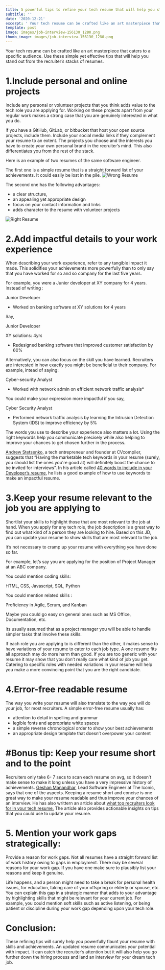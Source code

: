 ```yaml
---
title: 5 powerful tips to refine your tech resume that will help you stand out
subtitle: ''
date: '2020-12-21'
excerpt: ' Your tech resume can be crafted like an art masterpiece that caters to a specific audience. Use these simple yet effective tips that will help you stand out from the recruiter’s stacks of resumes.'
template: post
image: images/job-interview-156130_1280.png
thumb_image: images/job-interview-156130_1280.png
---
```

 Your tech resume can be crafted like an art masterpiece that caters to a specific audience. Use these simple yet effective tips that will help you stand out from the recruiter’s stacks of resumes.


# 1.Include personal and online projects

Include any personal or volunteer projects that you think adds value to the tech role you are applying for. Working on these projects apart from your regular work makes a strong case that you are genuinely interested in what you do. 

If you have a GitHub, GitLab, or bitbucket that host your open source projects, include them. Include your social media links if they complement your resume to an extent. The projects you choose and the interests you have to create your own personal brand in the recruiter’s mind.  This also differentiates you from the rest of the stack. 

Here is an example of two resumes of the same software engineer. 

The first one is a simple resume that is a straight forward list of your achievements. It could easily be lost in the pile. 
 ![Wrong Resume](https://autechjobs.ml/images/Wrong%20resume.SE.png "poorly structured resume")

The second one has the following advantages:
* a clear structure, 
* an appealing yet appropriate design
* focus on your contact information and links
* adds character to the resume with volunteer projects

![Right Resume](https://autechjobs.ml/images/Right%20resume.SE.png "Well structured resume")


# 2.Add impactful details to your work experience

When describing your work experience, refer to any tangible impact it made. This solidifies your achievements more powerfully than to only say that you have worked for so and so company for the last five years. 

For example, you were a Junior developer at XY company for 4 years. Instead of writing :


Junior Developer
* Worked on banking software at  XY solutions for 4 years 

Say, 

Junior Developer 

XY solutions: 4yrs
* Redesigned banking software that improved customer satisfaction by 60%

Alternatively, you can also focus on the skill you have learned. Recruiters are interested in how exactly you might be beneficial to their company. 
For example, intead of saying: 

Cyber-security Analyst
* Worked with network admin on efficient network traffic analysis*

You could make your expression more impactful if you say, 


Cyber Security Analyst

* Performed network traffic analysis by learning the Intrusion Detection System (IDS) to improve efficiency by 5%

The words you use to describe your experience also matters a lot. Using the right keywords help you communicate precisely while also helping to improve your chances to get chosen further in the process.


[Andrew Stetsenko](https://www.linkedin.com/in/andrewstetsenko/), a tech entrepreneur and founder at CVcompiler, suggests that “Having the marketable tech keywords in your resume (surely, you should list the ones you're good at) will definitely boost the chance to be invited for interviews”. In his article called [40 words to include in your Developer’s resume,](https://hackernoon.com/40-words-to-include-into-your-developer-resume-fk6o3y7v) he lists a good example of how to use keywords to make an impactful resume. 


# 3.Keep your resume relevant to the job you are applying to 

Shortlist your skills to highlight those that are most relevant to the job at hand. When you apply for any tech role, the job description is a great way to find out what kind of a person they are looking to hire. Based on this JD, you can update your resume to show skills that are most relevant to the job.

It’s not necessary to cramp up your resume with everything you have done so far. 

For example, let’s say you are applying for the position of Project Manager at an ABC company. 

You could mention coding skills: 

 HTML, CSS, Javascript, SQL, Python

You could mention related skills :

Proficiency in Agile, Scrum, and Kanban 

Maybe you could go easy on general ones such as  MS Office, Documentation, etc.

Its usually assumed that as a project manager you will be able to handle simpler tasks that involve these skills.

If each role you are applying to is different than the other, it makes sense to have variations of your resume to cater to each job type. A one resume fits all approach may do more harm than good. If you are too generic with your resume it may show that you don’t really care what kind of job you get. Catering to specific roles with needed variations in your resume will help you make a more convincing point that you are the right candidate. 

# 4.Error-free readable resume

The way you write your resume will also translate to the way you will do your job, for most recruiters. A simple error-free resume usually has: 
- attention to detail in spelling and grammar 
- legible fonts and appropriate white spaces
- a simple reverse chronological order to show your best achievements
- an appropriate design template that doesn’t overpower your content






# #Bonus tip: Keep your resume short and to the point
Recruiters only take  6- 7 secs to scan each resume on avg, so it doesn’t make sense to make it long unless you have a very impressive history of achievements. [Geshan Manandhar](https://www.linkedin.com/in/geshan/), Lead Software Engineer at The Iconic, says that one of the aspects. Keeping a resume short and concise is one great way to make your resume readable and thus improve your chances of an interview. He has also writtern an article about [what top recruiters look for in your tech resume.](https://www.linkedin.com/in/geshan/) The article also provides actionable insights on tips that you could use to update your resume.


# 5. Mention your work gaps strategically:
Provide a reason for work gaps. Not all resumes have a straight forward list of work history owing to gaps in employment. There may be several reasons for your work gap. If you have one make sure to plausibly list your reasons and keep it genuine.

Life happens, and a person might need to take a break for personal health issues, for education, taking care of your offspring or elderly or spouse, etc. You can explain this gap in a strategic manner that adds to your advantage by highlighting skills that might be relevant for your current job. 
For example, you could mention soft skills such as active listening, or being patient or discipline during your work gap depending upon your tech role. 

# Conclusion:

These refining tips will surely help you powerfully flaunt your resume with skills and achievements. An updated resume communicates your potential with impact. It can catch the recruiter’s attention but it will also help you go further down the hiring process and land an interview for your dream tech job. 


